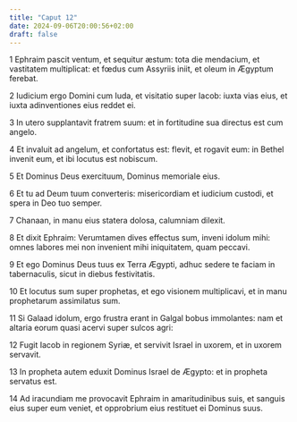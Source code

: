 ```yaml
---
title: "Caput 12"
date: 2024-09-06T20:00:56+02:00
draft: false
---
```



1 Ephraim pascit ventum, et sequitur æstum: tota die mendacium, et vastitatem multiplicat: et fœdus cum Assyriis iniit, et oleum in Ægyptum ferebat.

2 Iudicium ergo Domini cum Iuda, et visitatio super Iacob: iuxta vias eius, et iuxta adinventiones eius reddet ei.

3 In utero supplantavit fratrem suum: et in fortitudine sua directus est cum angelo.

4 Et invaluit ad angelum, et confortatus est: flevit, et rogavit eum: in Bethel invenit eum, et ibi locutus est nobiscum.

5 Et Dominus Deus exercituum, Dominus memoriale eius.

6 Et tu ad Deum tuum converteris: misericordiam et iudicium custodi, et spera in Deo tuo semper.

7 Chanaan, in manu eius statera dolosa, calumniam dilexit.

8 Et dixit Ephraim: Verumtamen dives effectus sum, inveni idolum mihi: omnes labores mei non invenient mihi iniquitatem, quam peccavi.

9 Et ego Dominus Deus tuus ex Terra Ægypti, adhuc sedere te faciam in tabernaculis, sicut in diebus festivitatis.

10 Et locutus sum super prophetas, et ego visionem multiplicavi, et in manu prophetarum assimilatus sum.

11 Si Galaad idolum, ergo frustra erant in Galgal bobus immolantes: nam et altaria eorum quasi acervi super sulcos agri:

12 Fugit Iacob in regionem Syriæ, et servivit Israel in uxorem, et in uxorem servavit.

13 In propheta autem eduxit Dominus Israel de Ægypto: et in propheta servatus est.

14 Ad iracundiam me provocavit Ephraim in amaritudinibus suis, et sanguis eius super eum veniet, et opprobrium eius restituet ei Dominus suus.

